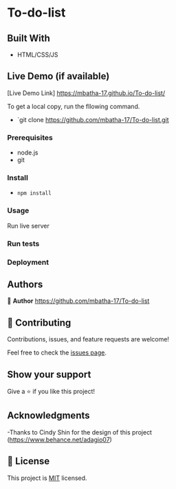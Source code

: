 # To-do-list

## Built With

- HTML/CSS/JS 


## Live Demo (if available)

[Live Demo Link]
https://mbatha-17.github.io/To-do-list/

To get a local copy, run the fllowing command.

- `git clone https://github.com/mbatha-17/To-do-list.git

### Prerequisites

- node.js
- git

### Install

- `npm install `

### Usage

Run live server


### Run tests

### Deployment



## Authors

👤 **Author**
https://github.com/mbatha-17/To-do-list

## 🤝 Contributing

Contributions, issues, and feature requests are welcome!

Feel free to check the [issues page](../../issues/).

## Show your support

Give a ⭐️ if you like this project!

## Acknowledgments

-Thanks to Cindy Shin for the design of this project
(https://www.behance.net/adagio07)

## 📝 License

This project is [MIT](./LICENSE) licensed.
